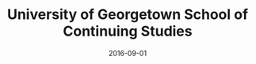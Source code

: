 ---
title: University of Georgetown School of Continuing Studies
degree: Data Science Certification
awarded: Sep. 2016
date: 2016-09-01
permalink: false
tags:
  - school
---